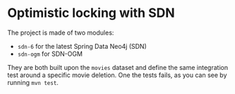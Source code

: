 # Optimistic locking with SDN

The project is made of two modules:

 - `sdn-6` for the latest Spring Data Neo4j (SDN)
 - `sdn-ogm` for SDN-OGM
 
They are both built upon the `movies` dataset and define the same integration test around a specific movie deletion.
One the tests fails, as you can see by running `mvn test`.
